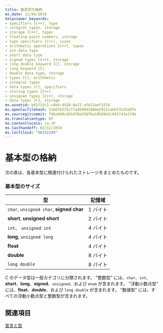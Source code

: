 ```yaml
---
title: 基本型の格納
ms.date: 11/04/2016
helpviewer_keywords:
- specifiers [C++], type
- integral types, storage
- storage [C++], types
- floating-point numbers, storage
- type specifiers [C++], sizes
- arithmetic operations [C++], types
- int data type
- short data type
- signed types [C++], storage
- long double keyword [C], storage
- long keyword [C]
- double data type, storage
- types [C], arithmetic
- integral types
- data types [C], specifiers
- storing types [C++]
- unsigned types [C++], storage
- data types [C], storage
ms.assetid: bd1f33c1-c6b9-4558-8a72-afb21aef3318
ms.openlocfilehash: 51b67b375cf7a4608d3080e5922cabbf3135ddfe
ms.sourcegitcommit: f4be868c0d1d78e550fba105d4d3c993743a1f4b
ms.translationtype: HT
ms.contentlocale: ja-JP
ms.lasthandoff: 02/12/2019
ms.locfileid: "56152249"
---
```

# <a name="storage-of-basic-types"></a>基本型の格納

次の表は、各基本型に関連付けられたストレージをまとめたものです。

### <a name="sizes-of-fundamental-types"></a>基本型のサイズ

|型|記憶域|
|----------|-------------|
|`char`, `unsigned char`, **signed char**|1 バイト|
|**short**, **unsigned short**|2 バイト|
|`int`、 `unsigned int`|4 バイト|
|**long**, `unsigned long`|4 バイト|
|**float**|4 バイト|
|**double**|8 バイト|
|`long double`|8 バイト|

C のデータ型は一般カテゴリに分類されます。 "整数型" には、`char`、`int`、**short**、**long**、**signed**、`unsigned`、および `enum` が含まれます。 "浮動小数点型" には、**float**、**double**、および `long double` が含まれます。 "数値型" には、すべての浮動小数点型と整数型が含まれます。

## <a name="see-also"></a>関連項目

[宣言と型](../c-language/declarations-and-types.md)
